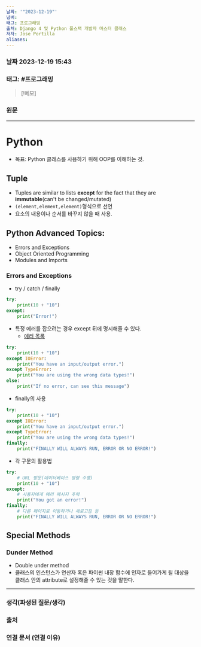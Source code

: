 ```yaml
---
날짜: '"2023-12-19"'
넘버: 
태그: 프로그래밍
출처: Django 4 및 Python 풀스택 개발자 마스터 클래스
저자: Jose Portilla
aliases:
---
```

### 날짜  2023-12-19 15:43

### 태그: #프로그래밍 

>[!메모]
>

### 원문
---
# Python
- 목표: Python 클래스를 사용하기 위해 OOP를 이해하는 것.

## Tuple
- Tuples are similar to lists **except** for the fact that they are **immutable**(can't be changed/mutated)
- `(element,element,element)`형식으로 선언
- 요소의 내용이나 순서를 바꾸지 않을 때 사용.
## Python Advanced Topics:
- Errors and Exceptions
- Object Oriented Programming
- Modules and Imports

### Errors and Exceptions
- try / catch / finally
```python
try:
	print(10 + "10")
except:
	print("Error!")
```
- 특정 에러를 잡으려는 경우 except 뒤에 명시해줄 수 있다.
	- [에러 목록](https://docs.python.org/3/library/exceptions.html)
```python
try:
	print(10 + "10")
except IOError:
	print("You have an input/output error.")
except TypeError:
	print("You are using the wrong data types!")
else:
	print("If no error, can see this message")
```
- finally의 사용
```python
try:
	print(10 + "10")
except IOError:
	print("You have an input/output error.")
except TypeError:
	print("You are using the wrong data types!")
finally:
	print("FINALLY WILL ALWAYS RUN, ERROR OR NO ERROR!")
```
- 각 구문의 활용법
```python
try:
	# URL 방문(데이터베이스 명령 수행)
	print(10 + "10") 
except:
	# 사용자에게 에러 메시지 추력
	print("You got an error!")
finally:
	# 다른 페이지로 이동하거나 새로고침 등
	print("FINALLY WILL ALWAYS RUN, ERROR OR NO ERROR!")
```

## Special Methods
### Dunder Method
- Double under method
- 클래스의 인스턴스가 연산자 혹은 파이썬 내장 함수에 인자로 들어가게 될 대상을 클래스 안의 attribute로 설정해줄 수 있는 것을 말한다. 


---
### 생각(파생된 질문/생각)

### 출처

### 연결 문서 (연결 이유)
